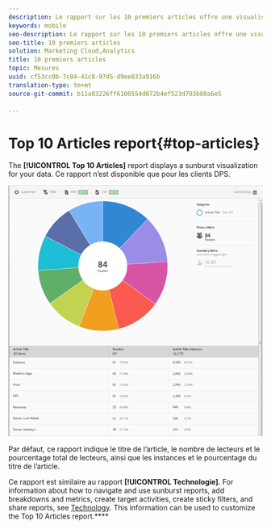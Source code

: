 ```yaml
---
description: Le rapport sur les 10 premiers articles offre une visualisation de vos données sous forme de cadran. This report is available only to Digital Publishing Suites (DPS) customers.
keywords: mobile
seo-description: Le rapport sur les 10 premiers articles offre une visualisation de vos données sous forme de cadran. This report is available only to Digital Publishing Suites (DPS) customers.
seo-title: 10 premiers articles
solution: Marketing Cloud,Analytics
title: 10 premiers articles
topic: Mesures
uuid: cf53cc0b-7c84-41c8-97d5-d9ee833a916b
translation-type: tm+mt
source-git-commit: b11a03226ff6100554d072b4ef523d703b80a6e5

---
```



# Top 10 Articles report{#top-articles}

The **[!UICONTROL Top 10 Articles]** report displays a sunburst visualization for your data. Ce rapport n’est disponible que pour les clients DPS.

![](assets/dps_top_10.png)

Par défaut, ce rapport indique le titre de l’article, le nombre de lecteurs et le pourcentage total de lecteurs, ainsi que les instances et le pourcentage du titre de l’article.

Ce rapport est similaire au rapport **[!UICONTROL Technologie].** For information about how to navigate and use sunburst reports, add breakdowns and metrics, create target activities, create sticky filters, and share reports, see [Technology](/help/using/usage/reports-technology.md). This information can be used to customize the Top 10 Articles report.****
